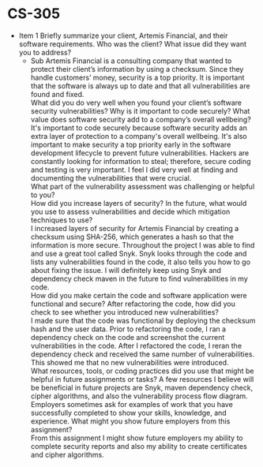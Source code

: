 # CS-305
- Item 1 Briefly summarize your client, Artemis Financial, and their software requirements. Who was the client? What issue did they want you to address? <br />
    - Sub Artemis Financial is a consulting company that wanted to protect their client’s information by using a checksum. Since they handle customers’ money, security is a top priority. It is important that the software is always up to date and that all vulnerabilities are found and fixed. <br />
What did you do very well when you found your client’s software security vulnerabilities? Why is it important to code securely? What value does software security add to a company’s overall wellbeing?<br />
It's important to code securely because software security adds an extra layer of protection to a company's overall wellbeing. It's also important to make security a top priority early in the software development lifecycle to prevent future vulnerabilities. Hackers are constantly looking for information to steal; therefore, secure coding and testing is very important. I feel I did very well at finding and documenting the vulnerabilities that were crucial. <br />
What part of the vulnerability assessment was challenging or helpful to you?<br />
How did you increase layers of security? In the future, what would you use to assess vulnerabilities and decide which mitigation techniques to use?<br />
I increased layers of security for Artemis Financial by creating a checksum using SHA-256, which generates a hash so that the information is more secure. Throughout the project I was able to find and use a great tool called Snyk. Snyk looks through the code and lists any vulnerabilities found in the code, it also tells you how to go about fixing the issue. I will definitely keep using Snyk and dependency check maven in the future to find vulnerabilities in my code. <br />
How did you make certain the code and software application were functional and secure? After refactoring the code, how did you check to see whether you introduced new vulnerabilities?<br />
I made sure that the code was functional by deploying the checksum hash and the user data. Prior to refactoring the code, I ran a dependency check on the code and screenshot the current vulnerabilities in the code. After I refactored the code, I reran the dependency check and received the same number of vulnerabilities. This showed me that no new vulnerabilities were introduced.<br />
What resources, tools, or coding practices did you use that might be helpful in future assignments or tasks?
A few resources I believe will be beneficial in future projects are Snyk, maven dependency check, cipher algorithms, and also the vulnerability process flow diagram. <br />
Employers sometimes ask for examples of work that you have successfully completed to show your skills, knowledge, and experience. What might you show future employers from this assignment?<br />
From this assignment I might show future employers my ability to complete security reports and also my ability to create certificates and cipher algorithms.
